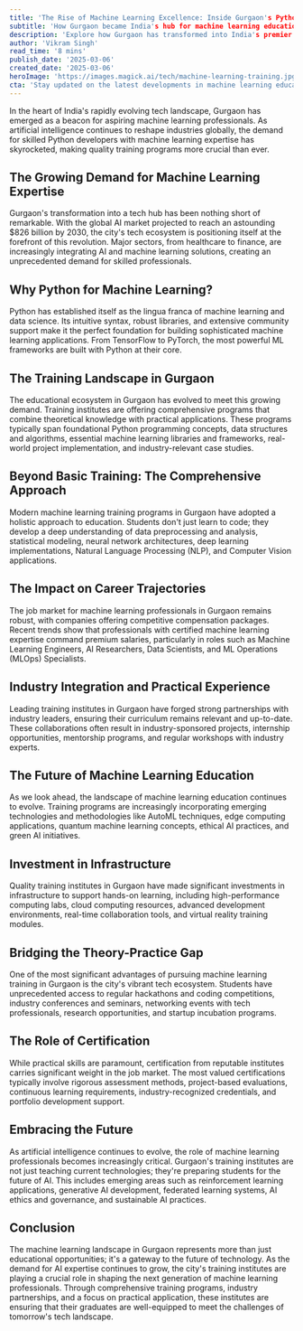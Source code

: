 ```yaml
---
title: 'The Rise of Machine Learning Excellence: Inside Gurgaon's Python Training Revolution'
subtitle: 'How Gurgaon became India's hub for machine learning education and training'
description: 'Explore how Gurgaon has transformed into India's premier hub for machine learning education, offering comprehensive Python training programs that combine theoretical knowledge with practical applications. Learn about the city's evolving tech ecosystem, industry partnerships, and the impact on career trajectories in the AI sector.'
author: 'Vikram Singh'
read_time: '8 mins'
publish_date: '2025-03-06'
created_date: '2025-03-06'
heroImage: 'https://images.magick.ai/tech/machine-learning-training.jpg'
cta: 'Stay updated on the latest developments in machine learning education and training opportunities in Gurgaon. Follow us on LinkedIn for exclusive insights, success stories, and industry updates that will help shape your AI career journey.'
---
```


In the heart of India's rapidly evolving tech landscape, Gurgaon has emerged as a beacon for aspiring machine learning professionals. As artificial intelligence continues to reshape industries globally, the demand for skilled Python developers with machine learning expertise has skyrocketed, making quality training programs more crucial than ever.

## The Growing Demand for Machine Learning Expertise

Gurgaon's transformation into a tech hub has been nothing short of remarkable. With the global AI market projected to reach an astounding $826 billion by 2030, the city's tech ecosystem is positioning itself at the forefront of this revolution. Major sectors, from healthcare to finance, are increasingly integrating AI and machine learning solutions, creating an unprecedented demand for skilled professionals.

## Why Python for Machine Learning?

Python has established itself as the lingua franca of machine learning and data science. Its intuitive syntax, robust libraries, and extensive community support make it the perfect foundation for building sophisticated machine learning applications. From TensorFlow to PyTorch, the most powerful ML frameworks are built with Python at their core.

## The Training Landscape in Gurgaon

The educational ecosystem in Gurgaon has evolved to meet this growing demand. Training institutes are offering comprehensive programs that combine theoretical knowledge with practical applications. These programs typically span foundational Python programming concepts, data structures and algorithms, essential machine learning libraries and frameworks, real-world project implementation, and industry-relevant case studies.

## Beyond Basic Training: The Comprehensive Approach

Modern machine learning training programs in Gurgaon have adopted a holistic approach to education. Students don't just learn to code; they develop a deep understanding of data preprocessing and analysis, statistical modeling, neural network architectures, deep learning implementations, Natural Language Processing (NLP), and Computer Vision applications.

## The Impact on Career Trajectories

The job market for machine learning professionals in Gurgaon remains robust, with companies offering competitive compensation packages. Recent trends show that professionals with certified machine learning expertise command premium salaries, particularly in roles such as Machine Learning Engineers, AI Researchers, Data Scientists, and ML Operations (MLOps) Specialists.

## Industry Integration and Practical Experience

Leading training institutes in Gurgaon have forged strong partnerships with industry leaders, ensuring their curriculum remains relevant and up-to-date. These collaborations often result in industry-sponsored projects, internship opportunities, mentorship programs, and regular workshops with industry experts.

## The Future of Machine Learning Education

As we look ahead, the landscape of machine learning education continues to evolve. Training programs are increasingly incorporating emerging technologies and methodologies like AutoML techniques, edge computing applications, quantum machine learning concepts, ethical AI practices, and green AI initiatives.

## Investment in Infrastructure

Quality training institutes in Gurgaon have made significant investments in infrastructure to support hands-on learning, including high-performance computing labs, cloud computing resources, advanced development environments, real-time collaboration tools, and virtual reality training modules.

## Bridging the Theory-Practice Gap

One of the most significant advantages of pursuing machine learning training in Gurgaon is the city's vibrant tech ecosystem. Students have unprecedented access to regular hackathons and coding competitions, industry conferences and seminars, networking events with tech professionals, research opportunities, and startup incubation programs.

## The Role of Certification

While practical skills are paramount, certification from reputable institutes carries significant weight in the job market. The most valued certifications typically involve rigorous assessment methods, project-based evaluations, continuous learning requirements, industry-recognized credentials, and portfolio development support.

## Embracing the Future

As artificial intelligence continues to evolve, the role of machine learning professionals becomes increasingly critical. Gurgaon's training institutes are not just teaching current technologies; they're preparing students for the future of AI. This includes emerging areas such as reinforcement learning applications, generative AI development, federated learning systems, AI ethics and governance, and sustainable AI practices.

## Conclusion

The machine learning landscape in Gurgaon represents more than just educational opportunities; it's a gateway to the future of technology. As the demand for AI expertise continues to grow, the city's training institutes are playing a crucial role in shaping the next generation of machine learning professionals. Through comprehensive training programs, industry partnerships, and a focus on practical application, these institutes are ensuring that their graduates are well-equipped to meet the challenges of tomorrow's tech landscape.